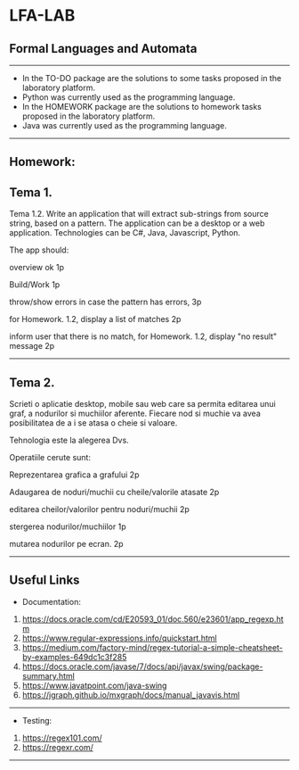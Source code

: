 # LFA-LAB
Formal Languages and Automata
---
---
- In the TO-DO package are the solutions to some tasks proposed in the laboratory platform.
- Python was currently used as the  programming language.
- In the HOMEWORK package are the solutions to homework tasks proposed in the laboratory platform.
- Java was currently used as the  programming language.
---

Homework:
----
Tema 1. 
----
Tema 1.2. Write an application that will extract sub-strings from source string, based on a pattern. The application can be a desktop or a web application. Technologies can be C#, Java, Javascript, Python.

  The app should:
  
   overview ok 1p
        
   Build/Work 1p
        
  throw/show errors in case the pattern has errors, 3p
    
  for Homework. 1.2, display a list of matches 2p
    
  inform user that there is no match, for Homework. 1.2, display "no result" message 2p

-----
Tema 2.
-----
Scrieti o aplicatie desktop, mobile sau web care sa permita editarea unui graf, a nodurilor si muchiilor aferente. Fiecare nod si muchie va avea posibilitatea de a i se atasa o cheie si valoare.

Tehnologia este la alegerea Dvs.

Operatiile cerute sunt:

   Reprezentarea grafica a grafului 2p
    
   Adaugarea de noduri/muchii cu cheile/valorile atasate 2p
        
   editarea cheilor/valorilor pentru noduri/muchii 2p
        
   stergerea nodurilor/muchiilor 1p
        
   mutarea nodurilor pe ecran. 2p
        
----
Useful Links 
--
- Documentation:

1. https://docs.oracle.com/cd/E20593_01/doc.560/e23601/app_regexp.htm
2. https://www.regular-expressions.info/quickstart.html
3. https://medium.com/factory-mind/regex-tutorial-a-simple-cheatsheet-by-examples-649dc1c3f285
4. https://docs.oracle.com/javase/7/docs/api/javax/swing/package-summary.html
5. https://www.javatpoint.com/java-swing
6. https://jgraph.github.io/mxgraph/docs/manual_javavis.html
---

- Testing:

1. https://regex101.com/
2. https://regexr.com/
---
